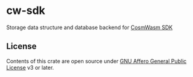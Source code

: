 # cw-sdk

Storage data structure and database backend for [CosmWasm SDK](https://github.com/steak-enjoyers/cw-sdk)

## License

Contents of this crate are open source under [GNU Affero General Public License](../LICENSE) v3 or later.
